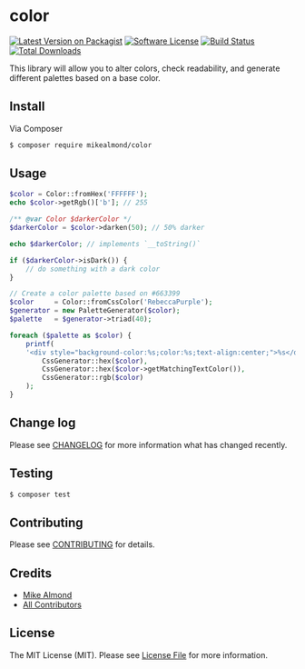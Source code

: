 # color

[![Latest Version on Packagist][ico-version]][link-packagist]
[![Software License][ico-license]](LICENSE.md)
[![Build Status][ico-travis]][link-travis]
[![Total Downloads][ico-downloads]][link-downloads]


This library will allow you to alter colors, check readability, and generate different palettes based on a base color.

## Install

Via Composer

``` bash
$ composer require mikealmond/color
```

## Usage

```php
$color = Color::fromHex('FFFFFF');
echo $color->getRgb()['b']; // 255

/** @var Color $darkerColor */
$darkerColor = $color->darken(50); // 50% darker

echo $darkerColor; // implements `__toString()`

if ($darkerColor->isDark()) {
    // do something with a dark color
}
```

```php
// Create a color palette based on #663399
$color     = Color::fromCssColor('RebeccaPurple');
$generator = new PaletteGenerator($color);
$palette   = $generator->triad(40);

foreach ($palette as $color) {
    printf(
    '<div style="background-color:%s;color:%s;text-align:center;">%s</div>',
        CssGenerator::hex($color),
        CssGenerator::hex($color->getMatchingTextColor()),
        CssGenerator::rgb($color)
    );
}
```

## Change log

Please see [CHANGELOG](CHANGELOG.md) for more information what has changed recently.

## Testing

``` bash
$ composer test
```

## Contributing

Please see [CONTRIBUTING](CONTRIBUTING.md) for details.

## Credits

- [Mike Almond][link-author]
- [All Contributors][link-contributors]

## License

The MIT License (MIT). Please see [License File](LICENSE.md) for more information.

[ico-version]: https://img.shields.io/packagist/v/mikealmond/color.svg?style=flat-square
[ico-license]: https://img.shields.io/badge/license-MIT-brightgreen.svg?style=flat-square
[ico-travis]: https://img.shields.io/travis/mikealmond/color/master.svg?style=flat-square
[ico-downloads]: https://img.shields.io/packagist/dt/mikealmond/color.svg?style=flat-square

[link-packagist]: https://packagist.org/packages/mikealmond/color
[link-travis]: https://travis-ci.org/mikealmond/color
[link-scrutinizer]: https://scrutinizer-ci.com/g/mikealmond/color/code-structure
[link-downloads]: https://packagist.org/packages/mikealmond/color
[link-author]: https://github.com/mikealmond
[link-contributors]: ../../contributors
